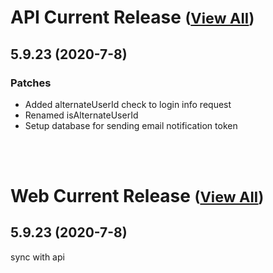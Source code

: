 
# API Current Release <small>([View All](/API.md))</small>
## 5.9.23 (2020-7-8)
### Patches 

- Added alternateUserId check to login info request
- Renamed isAlternateUserId
- Setup database for sending email notification token

<br><br>
# Web Current Release <small>([View All](/Web.md))</small>
## 5.9.23 (2020-7-8)
sync with api

  
